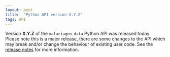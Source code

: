 ```yaml
---
layout: post
title:  "Python API version X.Y.Z"
tags: API
---
```


Version <strong>X.Y.Z</strong> of the `malariagen_data` Python API was
released today. Please note this is a major release, there are some
changes to the API which may break and/or change the behaviour of
existing user code. See the [release
notes](https://github.com/malariagen/malariagen-data-python/releases/tag/vX.Y.Z)
for more information.
